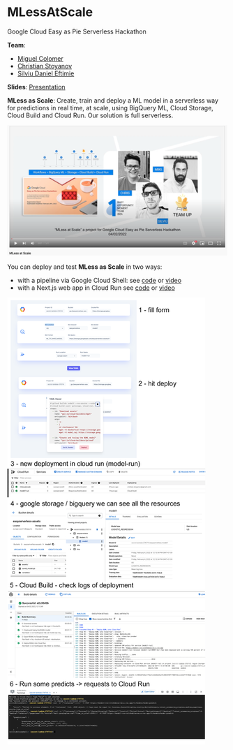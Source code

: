 # MLessAtScale
Google Cloud Easy as Pie Serverless Hackathon

**Team**:
- [Miguel Colomer](https://www.linkedin.com/in/miguel-colomer-ab552b107/)
- [Christian Stoyanov](https://www.linkedin.com/in/christian-stoyanov/)
- [Silviu Daniel Eftimie](https://www.linkedin.com/in/eftimiesilviudaniel)

**Slides**:
[Presentation](https://docs.google.com/presentation/d/19fjJ719z71zM1UhFDiRstNCYDi4yBeIpeCd8Y_Rkebc/edit?usp=drivesdk)


**MLess as Scale**: Create, train and deploy a ML model in a serverless way for predictions in real time, at scale, using BigQuery ML, Cloud Storage, Cloud Build and Cloud Run. Our solution is full serverless.  

[![MLess at Scale Video](https://raw.githubusercontent.com/seftimie/MLessAtScale/09a42e6655c05c4cb0801f1d628e55bb32db9eb8/assets/video.png)](https://www.youtube.com/watch?v=gu9fUDuq__g)



You can deploy and test **MLess as Scale** in two ways: 
- with a pipeline via Google Cloud Shell: see [code](https://github.com/seftimie/MLessAtScale/tree/main/pipeline) or [video](https://www.youtube.com/watch?v=-cTKhjzsL-o)
- with a Next.js web app in Cloud Run see [code](https://github.com/seftimie/MLessAtScale/tree/main/app) or [video](https://www.youtube.com/watch?v=FFdn7fN84mU)
  

![MLess at Scale Step by Step](https://raw.githubusercontent.com/seftimie/MLessAtScale/09a42e6655c05c4cb0801f1d628e55bb32db9eb8/assets/steps.png)
  
